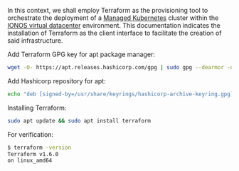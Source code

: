 In this context, we shall employ Terraform as the provisioning tool to orchestrate the deployment of a [Managed Kubernetes](https://cloud.ionos.com/managed/kubernetes) cluster within the [IONOS virtual datacenter](https://cloud.ionos.com/data-center-designer) environment. This documentation indicates the installation of Terraform as the client interface to facilitate the creation of said infrastructure.

Add Terraform GPG key for apt package manager:

```bash
wget -O- https://apt.releases.hashicorp.com/gpg | sudo gpg --dearmor -o /usr/share/keyrings/hashicorp-archive-keyring.gpg
```

Add Hashicorp repository for apt:

```bash
echo "deb [signed-by=/usr/share/keyrings/hashicorp-archive-keyring.gpg] https://apt.releases.hashicorp.com $(lsb_release -cs) main" | sudo tee /etc/apt/sources.list.d/hashicorp.list
```

Installing Terraform:

```bash
sudo apt update && sudo apt install terraform
```

For verification:

```bash
$ terraform -version  
Terraform v1.6.0  
on linux_amd64
```
